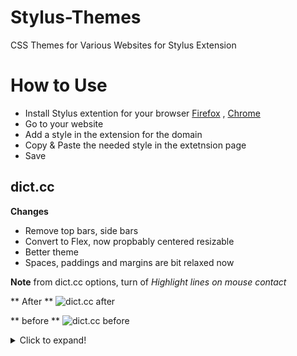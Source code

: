 # Stylus-Themes
CSS Themes for Various Websites for Stylus Extension

# How to Use
- Install Stylus extention for your browser [Firefox](https://addons.mozilla.org/en-US/firefox/addon/styl-us/) , [Chrome](https://chrome.google.com/webstore/detail/stylus/clngdbkpkpeebahjckkjfobafhncgmne)
- Go to your website
- Add a style in the extension for the domain
- Copy & Paste the needed style in the extetnsion page
- Save

## dict.cc
**Changes**
- Remove top bars, side bars
- Convert to Flex, now propbably centered resizable
- Better theme
- Spaces, paddings and margins are bit relaxed now

**Note**
from dict.cc options, turn of *Highlight lines on mouse contact*

** After **
![dict.cc after](https://user-images.githubusercontent.com/96240509/146374845-0fd48a09-5ac8-4fcc-a6a2-4129fd4704b7.png)

** before **
![dict.cc before](https://i.postimg.cc/jjg0fKxy/2021-12-16-13-43-31-Window.png)

<details>
  <summary>Click to expand!</summary>
  
  ## Heading
  1. A numbered
  2. list
     * With some
     * Sub bullets
</details>
